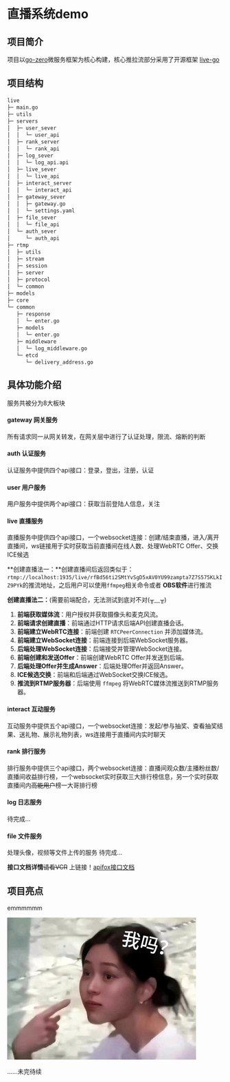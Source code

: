 # 直播系统demo

## 项目简介

项目以[go-zero](https://go-zero.dev/docs/concepts/overview)微服务框架为核心构建，核心推拉流部分采用了开源框架 [live-go](https://github.com/gwuhaolin/livego)

## 项目结构

```
live
├─ main.go
├─ utils
├─ servers
│  ├─ user_sever
│  │  └─ user_api
│  ├─ rank_server
│  │  └─ rank_api
│  ├─ log_sever
│  │  └─ log_api.api
│  ├─ live_sever
│  │  └─ live_api
│  ├─ interact_server
│  │  └─ interact_api
│  ├─ gateway_sever
│  │  ├─ gateway.go
│  │  └─ settings.yaml
│  ├─ file_sever
│  │  └─ file_api
│  └─ auth_sever
│     └─ auth_api
├─ rtmp
│  ├─ utils
│  ├─ stream
│  ├─ session
│  ├─ server
│  ├─ protocol
│  └─ common
├─ models
├─ core
└─ common
   ├─ response
   │  └─ enter.go
   ├─ models
   │  └─ enter.go
   ├─ middleware
   │  └─ log_middleware.go
   └─ etcd
      └─ delivery_address.go

```

## 具体功能介绍

服务共被分为8大板块

#### gateway 网关服务

所有请求同一从网关转发，在网关层中进行了认证处理，限流、熔断的判断

#### auth 认证服务

认证服务中提供四个api接口：登录，登出，注册，认证

#### user 用户服务

用户服务中提供两个api接口：获取当前登陆人信息，关注

#### live 直播服务

直播服务中提供四个api接口，一个websocket连接：创建/结束直播，进入/离开直播间，ws链接用于实时获取当前直播间在线人数、处理WebRTC Offer、交换ICE候选

**创建直播法一：**创建直播间后返回类似于：`rtmp://localhost:1935/live/rfBd56ti2SMtYvSgD5xAV0YU99zampta7Z7S575KLkIZ9PYk`的推流地址，之后用户可以使用`ffmpeg`相关命令或者 **OBS软件**进行推流

**创建直播法二：**(需要前端配合，无法测试到底对不对(╥﹏╥)

1. **前端获取媒体流**：用户授权并获取摄像头和麦克风流。
2. **前端请求创建直播**：前端通过HTTP请求后端API创建直播会话。
3. **前端建立WebRTC连接**：前端创建 `RTCPeerConnection` 并添加媒体流。
4. **前端建立WebSocket连接**：前端连接到后端WebSocket服务器。
5. **后端处理WebSocket连接**：后端接受并管理WebSocket连接。
6. **前端创建和发送Offer**：前端创建WebRTC Offer并发送到后端。
7. **后端处理Offer并生成Answer**：后端处理Offer并返回Answer。
8. **ICE候选交换**：前端和后端通过WebSocket交换ICE候选。
9. **推流到RTMP服务器**：后端使用 `ffmpeg` 将WebRTC媒体流推送到RTMP服务器。

#### interact 互动服务

互动服务中提供五个api接口，一个websocket连接：发起/参与抽奖、查看抽奖结果、送礼物、展示礼物列表，ws连接用于直播间内实时聊天

#### rank 排行服务

排行服务中提供三个api接口，两个websocket连接：直播间观众数/主播粉丝数/直播间收益排行榜，一个websocket实时获取三大排行榜信息，另一个实时获取直播间内~~高能用户~~榜一大哥排行榜

#### log 日志服务

待完成...

#### file 文件服务

处理头像，视频等文件上传的服务
待完成...

**接口文档详情**~~请看VCR~~ 上链接！[apifox接口文档](https://apifox.com/apidoc/shared-d0a18190-ea8a-44a2-9464-ef1b5a7aded1)

## 项目亮点

emmmmmm

![](./models/images/wo.jpg)




......未完待续

